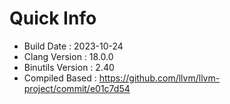 # Quick Info
* Build Date : 2023-10-24
* Clang Version : 18.0.0
* Binutils Version : 2.40
* Compiled Based : https://github.com/llvm/llvm-project/commit/e01c7d54
